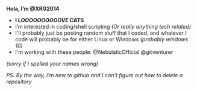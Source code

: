 **Hola, I’m @XRG2014**
- **I _LOOOOOOOOOOVE_ CATS**
- I’m interested in coding/shell scripting _(Or really anything tech related)_
- I'll probably just be posting random stuff that I coded, and whatever I code will probably be for either Linux or Windows _(probably windows 10)_
- I'm working with these people:
@NebulaticOfficial
@gitventurer

_(sorry if I spelled your names wrong)_

_PS: By the way, i'm new to github and I can't figure out how to delete a repository_

<!---
XRG2014/XRG2014 is a ✨ special ✨ repository because its `README.md` (this file) appears on your GitHub profile.
You can click the Preview link to take a look at your changes.
--->
